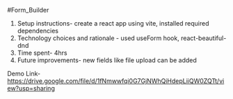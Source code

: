#Form_Builder

1. Setup instructions- create a react app using vite, installed required dependencies
2. Technology choices and rationale - used useForm hook, react-beautiful-dnd
3. Time spent- 4hrs
4. Future improvements- new fields like file upload can be added

Demo Link- https://drive.google.com/file/d/1fNmwwfqi0G7GjNWhQiHdepLiiQW0ZQTt/view?usp=sharing
